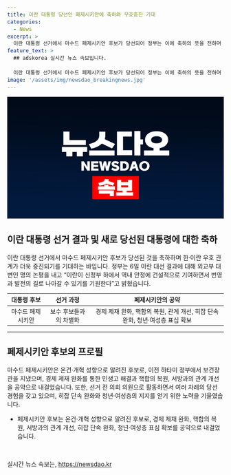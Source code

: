 ```yaml
---
title: 이란 대통령 당선인 페제시키안에 축하와 우호증진 기대
categories:
  - News
excerpt: >
  이란 대통령 선거에서 마수드 페제시키안 후보가 당선되어 정부는 이에 축하의 뜻을 전하며 한-이란 우호 관계의 증진을 기대했습니다. 취임한 강경 보수 성향의 전 대통령의 불의의 사인 후 대통령 보궐선거가 진행되었고, 페제시키안 후보가 최종 당선되었습니다. 그는 경제 제재 완화와 관계 개선을 약속하며 다른 후보들과 차별화했습니다. 이번 선거로 인해 이란의 정치적 상황에 대한 기대와 관심이 높아지고 있습니다.
feature_text: >
  ## adskorea 실시간 뉴스 속보입니다.

  이란 대통령 선거에서 마수드 페제시키안 후보가 당선되어 정부는 이에 축하의 뜻을 전하며 한-이란 우호 관계의 증진을 기대했습니다. 취임한 강경 보수 성향의 전 대통령의 불의의 사인 후 대통령 보궐선거가 진행되었고, 페제시키안 후보가 최종 당선되었습니다. 그는 경제 제재 완화와 관계 개선을 약속하며 다른 후보들과 차별화했습니다. 이번 선거로 인해 이란의 정치적 상황에 대한 기대와 관심이 높아지고 있습니다.
image: '/assets/img/newsdao_breakingnews.jpg'
---
```


<p><img src="/assets/img/newsdao_breakingnews.jpg" alt="adskorea 속보" /></p>

<h2 data-ke-size="size26">이란 대통령 선거 결과 및 새로 당선된 대통령에 대한 축하</h2>

<p data-ke-size="size16">이란 대통령 선거에서 마수드 페제시키안 후보가 당선된 것을 축하하며 한·이란 우호 관계가 더욱 증진되기를 기대하는 바입니다. 정부는 6일 이란 대선 결과에 대해 외교부 대변인 명의 논평을 내고 “이란이 신정부 하에서 역내 안정에 건설적으로 기여하면서 번영과 발전의 길로 나아갈 수 있기를 기원한다”고 밝혔습니다.</p>

<table>
<thead>
<tr>
<th style="text-align: center;">대통령 후보</th>
<th style="text-align: center;">선거 과정</th>
<th style="text-align: center;">페제시키안의 공약</th>
</tr>
</thead>
<tbody>
<tr>
<td style="text-align: center;">마수드 페제시키안</td>
<td style="text-align: center;">보수 후보들과의 차별화</td>
<td style="text-align: center;">경제 제재 완화, 핵합의 복원, 관계 개선, 히잡 단속 완화, 청년·여성층 표심 확보</td>
</tr>
</tbody>
</table>

<hr>

<h2 data-ke-size="size26">페제시키안 후보의 프로필</h2>

<p data-ke-size="size16">마수드 페제시키안은 온건·개혁 성향으로 알려진 후보로, 이전 하타미 정부에서 보건장관을 지냈으며, 경제 제재 완화를 통한 민생고 해결과 핵합의 복원, 서방과의 관계 개선을 공약으로 내걸었습니다. 또한, 선거 전 의회 의원으로 활동하면서 여러 차례의 당선 경험을 갖고 있으며, 히잡 단속 완화와 청년·여성층의 지지를 얻기 위한 노력을 기울였습니다.</p>

<ul>
<li>페제시키안 후보는 온건·개혁 성향으로 알려진 후보로, 경제 제재 완화, 핵합의 복원, 서방과의 관계 개선, 히잡 단속 완화, 청년·여성층 표심 확보를 공약으로 내걸었습니다.</li>
</ul>

<p data-ke-size="size16">&nbsp;</p>
실시간 뉴스 속보는, <a href="https://newsdao.kr" rel="dofollow">https://newsdao.kr</a>


